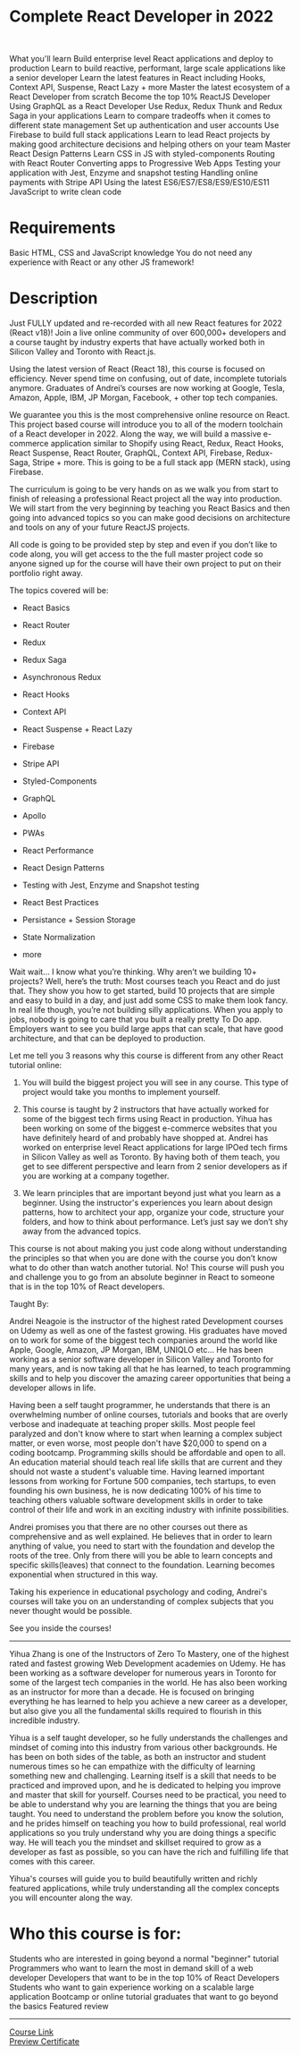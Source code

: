 # Complete React Developer in 2022
<br>

What you'll learn
Build enterprise level React applications and deploy to production
Learn to build reactive, performant, large scale applications like a senior developer
Learn the latest features in React including Hooks, Context API, Suspense, React Lazy + more
Master the latest ecosystem of a React Developer from scratch
Become the top 10% ReactJS Developer
Using GraphQL as a React Developer
Use Redux, Redux Thunk and Redux Saga in your applications
Learn to compare tradeoffs when it comes to different state management
Set up authentication and user accounts
Use Firebase to build full stack applications
Learn to lead React projects by making good architecture decisions and helping others on your team
Master React Design Patterns
Learn CSS in JS with styled-components
Routing with React Router
Converting apps to Progressive Web Apps
Testing your application with Jest, Enzyme and snapshot testing
Handling online payments with Stripe API
Using the latest ES6/ES7/ES8/ES9/ES10/ES11 JavaScript to write clean code

# Requirements
Basic HTML, CSS and JavaScript knowledge
You do not need any experience with React or any other JS framework!
# Description
Just FULLY updated and re-recorded with all new React features for 2022 (React v18)! Join a live online community of over 600,000+ developers and a course taught by industry experts that have actually worked both in Silicon Valley and Toronto with React.js.

Using the latest version of React (React 18), this course is focused on efficiency. Never spend time on confusing, out of date, incomplete tutorials anymore. Graduates of Andrei’s courses are now working at Google, Tesla, Amazon, Apple, IBM, JP Morgan, Facebook, + other top tech companies.

We guarantee you this is the most comprehensive online resource on React. This project based course will introduce you to all of the modern toolchain of a React developer in 2022. Along the way, we will build a massive e-commerce application similar to Shopify using React, Redux, React Hooks, React Suspense, React Router, GraphQL, Context API, Firebase, Redux-Saga, Stripe + more. This is going to be a full stack app (MERN stack), using Firebase.

The curriculum is going to be very hands on as we walk you from start to finish of releasing a professional React project all the way into production. We will start from the very beginning by teaching you React Basics and then going into advanced topics so you can make good decisions on architecture and tools on any of your future ReactJS projects.

All code is going to be provided step by step and even if you don’t like to code along, you will get access to the the full master project code so anyone signed up for the course will have their own project to put on their portfolio right away.

The topics covered will be:

- React Basics

- React Router

- Redux

- Redux Saga

- Asynchronous Redux

- React Hooks

- Context API

- React Suspense + React Lazy

- Firebase

- Stripe API

- Styled-Components

- GraphQL

- Apollo

- PWAs

- React Performance

- React Design Patterns

- Testing with Jest, Enzyme and Snapshot testing

- React Best Practices

- Persistance + Session Storage

- State Normalization

+ more



Wait wait… I know what you’re thinking. Why aren’t we building 10+ projects? Well, here’s the truth: Most courses teach you React and do just that. They show you how to get started, build 10 projects that are simple and easy to build in a day, and just add some CSS to make them look fancy. In real life though, you’re not building silly applications. When you apply to jobs, nobody is going to care that you built a really pretty To Do app. Employers want to see you build large apps that can scale, that have good architecture, and that can be deployed to production.



Let me tell you 3 reasons why this course is different from any other React tutorial online:



1. You will build the biggest project you will see in any course. This type of project would take you months to implement yourself.



2. This course is taught by 2 instructors that have actually worked for some of the biggest tech firms using React in production. Yihua has been working on some of the biggest e-commerce websites that you have definitely heard of and probably have shopped at. Andrei has worked on enterprise level React applications for large IPOed tech firms in Silicon Valley as well as Toronto. By having both of them teach, you get to see different perspective and learn from 2 senior developers as if you are working at a company together.



3. We learn principles that are important beyond just what you learn as a beginner. Using the instructor's experiences you learn about design patterns, how to architect your app, organize your code, structure your folders, and how to think about performance. Let’s just say we don’t shy away from the advanced topics.



This course is not about making you just code along without understanding the principles so that when you are done with the course you don’t know what to do other than watch another tutorial. No! This course will push you and challenge you to go from an absolute beginner in React to someone that is in the top 10% of React developers. 



Taught By:

Andrei Neagoie is the instructor of the highest rated Development courses on Udemy as well as one of the fastest growing. His graduates have moved on to work for some of the biggest tech companies around the world like Apple, Google, Amazon, JP Morgan, IBM, UNIQLO etc... He has been working as a senior software developer in Silicon Valley and Toronto for many years, and is now taking all that he has learned, to teach programming skills and to help you discover the amazing career opportunities that being a developer allows in life. 

Having been a self taught programmer, he understands that there is an overwhelming number of online courses, tutorials and books that are overly verbose and inadequate at teaching proper skills. Most people feel paralyzed and don't know where to start when learning a complex subject matter, or even worse, most people don't have $20,000 to spend on a coding bootcamp. Programming skills should be affordable and open to all. An education material should teach real life skills that are current and they should not waste a student's valuable time.   Having learned important lessons from working for Fortune 500 companies, tech startups, to even founding his own business, he is now dedicating 100% of his time to teaching others valuable software development skills in order to take control of their life and work in an exciting industry with infinite possibilities. 

Andrei promises you that there are no other courses out there as comprehensive and as well explained. He believes that in order to learn anything of value, you need to start with the foundation and develop the roots of the tree. Only from there will you be able to learn concepts and specific skills(leaves) that connect to the foundation. Learning becomes exponential when structured in this way. 

Taking his experience in educational psychology and coding, Andrei's courses will take you on an understanding of complex subjects that you never thought would be possible.  

See you inside the courses!

--------

Yihua Zhang is one of the Instructors of Zero To Mastery, one of the highest rated and fastest growing Web Development academies on Udemy. He has been working as a software developer for numerous years in Toronto for some of the largest tech companies in the world. He has also been working as an instructor for more than a decade. He is focused on bringing everything he has learned to help you achieve a new career as a developer, but also give you all the fundamental skills required to flourish in this incredible industry.



Yihua is a self taught developer, so he fully understands the challenges and mindset of coming into this industry from various other backgrounds. He has been on both sides of the table, as both an instructor and student numerous times so he can empathize with the difficulty of learning something new and challenging. Learning itself is a skill that needs to be practiced and improved upon, and he is dedicated to helping you improve and master that skill for yourself. Courses need to be practical, you need to be able to understand why you are learning the things that you are being taught. You need to understand the problem before you know the solution, and he prides himself on teaching you how to build professional, real world applications so you truly understand why you are doing things a specific way. He will teach you the mindset and skillset required to grow as a developer as fast as possible, so you can have the rich and fulfilling life that comes with this career.



Yihua's courses will guide you to build beautifully written and richly featured applications, while truly understanding all the complex concepts you will encounter along the way.





# Who this course is for:
Students who are interested in going beyond a normal "beginner" tutorial
Programmers who want to learn the most in demand skill of a web developer
Developers that want to be in the top 10% of React Developers
Students who want to gain experience working on a scalable large application
Bootcamp or online tutorial graduates that want to go beyond the basics
Featured review

-------------------------------
[Course Link](https://www.udemy.com/course/complete-react-developer-zero-to-mastery/)
<br>[Preview Certificate]()
